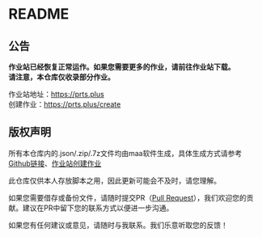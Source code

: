 # README  
## 公告  

**作业站已经恢复正常运作。如果您需要更多的作业，请前往作业站下载。**  
**请注意，本仓库仅收录部分作业。**  

作业站地址：<https://prts.plus>  
创建作业：<https://prts.plus/create>  

## 版权声明  

所有本仓库内的.json/.zip/.7z文件均由maa软件生成，具体生成方式请参考[Github链接](https://github.com/MaaAssistantArknights/MaaAssistantArknights)、[作业站创建作业](https://prts.plus/create)

此仓库仅供本人存放脚本之用，因此更新可能会不及时，请您理解。  

如果您需要借存或备份文件，请随时提交PR（[Pull Request](https://github.com/ntgmc/maa-s-homework/pulls)），我们欢迎您的贡献。建议在PR中留下您的联系方式以便进一步沟通。   

如果您有任何建议或意见，请随时与我联系。我们乐意听取您的反馈！  
